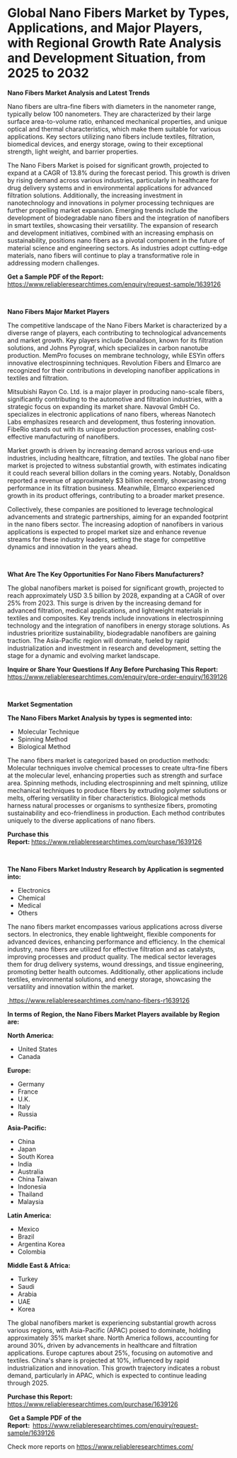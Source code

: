 <p><h1>Global Nano Fibers Market by Types, Applications, and Major Players, with Regional Growth Rate Analysis and Development Situation, from 2025 to 2032</h1></p><p><strong>Nano Fibers Market Analysis and Latest Trends</strong></p>
<p><p>Nano fibers are ultra-fine fibers with diameters in the nanometer range, typically below 100 nanometers. They are characterized by their large surface area-to-volume ratio, enhanced mechanical properties, and unique optical and thermal characteristics, which make them suitable for various applications. Key sectors utilizing nano fibers include textiles, filtration, biomedical devices, and energy storage, owing to their exceptional strength, light weight, and barrier properties.</p><p>The Nano Fibers Market is poised for significant growth, projected to expand at a CAGR of 13.8% during the forecast period. This growth is driven by rising demand across various industries, particularly in healthcare for drug delivery systems and in environmental applications for advanced filtration solutions. Additionally, the increasing investment in nanotechnology and innovations in polymer processing techniques are further propelling market expansion. Emerging trends include the development of biodegradable nano fibers and the integration of nanofibers in smart textiles, showcasing their versatility. The expansion of research and development initiatives, combined with an increasing emphasis on sustainability, positions nano fibers as a pivotal component in the future of material science and engineering sectors. As industries adopt cutting-edge materials, nano fibers will continue to play a transformative role in addressing modern challenges.</p></p>
<p><strong>Get a Sample PDF of the Report:&nbsp;</strong> <a href="https://www.reliableresearchtimes.com/enquiry/request-sample/1639126?utm_campaign=2722&utm_medium=2&utm_source=Github&utm_content=ia&utm_term=23032025&utm_id=nano-fibers">https://www.reliableresearchtimes.com/enquiry/request-sample/1639126</a></p>
<p>&nbsp;</p>
<p><strong>Nano Fibers Major Market Players</strong></p>
<p><p>The competitive landscape of the Nano Fibers Market is characterized by a diverse range of players, each contributing to technological advancements and market growth. Key players include Donaldson, known for its filtration solutions, and Johns Pyrograf, which specializes in carbon nanotube production. MemPro focuses on membrane technology, while ESYin offers innovative electrospinning techniques. Revolution Fibers and Elmarco are recognized for their contributions in developing nanofiber applications in textiles and filtration.</p><p>Mitsubishi Rayon Co. Ltd. is a major player in producing nano-scale fibers, significantly contributing to the automotive and filtration industries, with a strategic focus on expanding its market share. Navoval GmbH Co. specializes in electronic applications of nano fibers, whereas Nanotech Labs emphasizes research and development, thus fostering innovation. FibeRio stands out with its unique production processes, enabling cost-effective manufacturing of nanofibers.</p><p>Market growth is driven by increasing demand across various end-use industries, including healthcare, filtration, and textiles. The global nano fiber market is projected to witness substantial growth, with estimates indicating it could reach several billion dollars in the coming years. Notably, Donaldson reported a revenue of approximately $3 billion recently, showcasing strong performance in its filtration business. Meanwhile, Elmarco experienced growth in its product offerings, contributing to a broader market presence.</p><p>Collectively, these companies are positioned to leverage technological advancements and strategic partnerships, aiming for an expanded footprint in the nano fibers sector. The increasing adoption of nanofibers in various applications is expected to propel market size and enhance revenue streams for these industry leaders, setting the stage for competitive dynamics and innovation in the years ahead.</p></p>
<p>&nbsp;</p>
<p><strong>What Are The Key Opportunities For Nano Fibers Manufacturers?</strong></p>
<p><p>The global nanofibers market is poised for significant growth, projected to reach approximately USD 3.5 billion by 2028, expanding at a CAGR of over 25% from 2023. This surge is driven by the increasing demand for advanced filtration, medical applications, and lightweight materials in textiles and composites. Key trends include innovations in electrospinning technology and the integration of nanofibers in energy storage solutions. As industries prioritize sustainability, biodegradable nanofibers are gaining traction. The Asia-Pacific region will dominate, fueled by rapid industrialization and investment in research and development, setting the stage for a dynamic and evolving market landscape.</p></p>
<p><strong>Inquire or Share Your Questions If Any Before Purchasing This Report:</strong> <a href="https://www.reliableresearchtimes.com/enquiry/pre-order-enquiry/1639126?utm_campaign=2722&utm_medium=2&utm_source=Github&utm_content=ia&utm_term=23032025&utm_id=nano-fibers">https://www.reliableresearchtimes.com/enquiry/pre-order-enquiry/1639126</a></p>
<p>&nbsp;</p>
<p><strong>Market Segmentation</strong></p>
<p><strong>The Nano Fibers Market Analysis by types is segmented into:</strong></p>
<p><ul><li>Molecular Technique</li><li>Spinning Method</li><li>Biological Method</li></ul></p>
<p><p>The nano fibers market is categorized based on production methods: Molecular techniques involve chemical processes to create ultra-fine fibers at the molecular level, enhancing properties such as strength and surface area. Spinning methods, including electrospinning and melt spinning, utilize mechanical techniques to produce fibers by extruding polymer solutions or melts, offering versatility in fiber characteristics. Biological methods harness natural processes or organisms to synthesize fibers, promoting sustainability and eco-friendliness in production. Each method contributes uniquely to the diverse applications of nano fibers.</p></p>
<p><strong>Purchase this Report:&nbsp;</strong><a href="https://www.reliableresearchtimes.com/purchase/1639126?utm_campaign=2722&utm_medium=2&utm_source=Github&utm_content=ia&utm_term=23032025&utm_id=nano-fibers">https://www.reliableresearchtimes.com/purchase/1639126</a></p>
<p>&nbsp;</p>
<p><strong>The Nano Fibers Market Industry Research by Application is segmented into:</strong></p>
<p><ul><li>Electronics</li><li>Chemical</li><li>Medical</li><li>Others</li></ul></p>
<p><p>The nano fibers market encompasses various applications across diverse sectors. In electronics, they enable lightweight, flexible components for advanced devices, enhancing performance and efficiency. In the chemical industry, nano fibers are utilized for effective filtration and as catalysts, improving processes and product quality. The medical sector leverages them for drug delivery systems, wound dressings, and tissue engineering, promoting better health outcomes. Additionally, other applications include textiles, environmental solutions, and energy storage, showcasing the versatility and innovation within the market.</p></p>
<p><a href="https://www.reliableresearchtimes.com/nano-fibers-r1639126?utm_campaign=2722&utm_medium=2&utm_source=Github&utm_content=ia&utm_term=23032025&utm_id=nano-fibers">&nbsp;https://www.reliableresearchtimes.com/nano-fibers-r1639126</a></p>
<p><strong>In terms of Region, the Nano Fibers Market Players available by Region are:</strong></p>
<p>
    <p> <strong> North America: </strong>
        <ul>
            <li>United States</li>
            <li>Canada</li>
        </ul>
        </p> 
    <p> <strong> Europe: </strong>
        <ul>
            <li>Germany</li>
            <li>France</li>
            <li>U.K.</li>
            <li>Italy</li>
            <li>Russia</li>
        </ul>
        </p> 
    <p> <strong> Asia-Pacific: </strong>
        <ul>
            <li>China</li>
            <li>Japan</li>
            <li>South Korea</li>
            <li>India</li>
            <li>Australia</li>
            <li>China Taiwan</li>
            <li>Indonesia</li>
            <li>Thailand</li>
            <li>Malaysia</li>
        </ul>
        </p> 
    <p> <strong> Latin America: </strong>
        <ul>
            <li>Mexico</li>
            <li>Brazil</li>
            <li>Argentina Korea</li>
            <li>Colombia</li>
        </ul>
        </p> 
    <p> <strong> Middle East & Africa: </strong>
        <ul>
            <li>Turkey</li>
            <li>Saudi</li>
            <li>Arabia</li>
            <li>UAE</li>
            <li>Korea</li>
        </ul>
    </p>
    </p>
<p><p>The global nanofibers market is experiencing substantial growth across various regions, with Asia-Pacific (APAC) poised to dominate, holding approximately 35% market share. North America follows, accounting for around 30%, driven by advancements in healthcare and filtration applications. Europe captures about 25%, focusing on automotive and textiles. China's share is projected at 10%, influenced by rapid industrialization and innovation. This growth trajectory indicates a robust demand, particularly in APAC, which is expected to continue leading through 2025.</p></p>
<p><strong>Purchase this Report: </strong><a href="https://www.reliableresearchtimes.com/purchase/1639126?utm_campaign=2722&utm_medium=2&utm_source=Github&utm_content=ia&utm_term=23032025&utm_id=nano-fibers">https://www.reliableresearchtimes.com/purchase/1639126</a></p>
<p>&nbsp;<strong>Get a Sample PDF of the Report:&nbsp;&nbsp;</strong><a href="https://www.reliableresearchtimes.com/enquiry/request-sample/1639126?utm_campaign=2722&utm_medium=2&utm_source=Github&utm_content=ia&utm_term=23032025&utm_id=nano-fibers">https://www.reliableresearchtimes.com/enquiry/request-sample/1639126</a></p>
<p><strong></strong></p>
<p>Check more reports on <a href="https://www.reliableresearchtimes.com/?utm_campaign=2722&utm_medium=2&utm_source=Github&utm_content=ia&utm_term=23032025&utm_id=nano-fibers">https://www.reliableresearchtimes.com/</a></p>